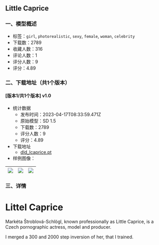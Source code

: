 ## Little Caprice
### 一、模型概述

- 标签：`girl`, `photorealistic`, `sexy`, `female`, `woman`, `celebrity`
- 下载数：2789
- 收藏人数：316
- 评论人数：1
- 评分人数：9
- 评分：4.89

### 二、下载地址（共1个版本）

#### [版本1/共1个版本] v1.0

- 统计数据
  - 发布时间：2023-04-17T08:33:59.471Z
  - 原始模型：SD 1.5
  - 下载数：2789
  - 评分人数：9
  - 评分：4.89
- 下载地址
  - [dld_lcaprice.pt](https://civitai.com/api/download/models/47890)
- 样例图像：

| <img src="https://image.civitai.com/xG1nkqKTMzGDvpLrqFT7WA/60cfc688-fcc7-4fe1-6fe8-6ea563080c00/width=450/515258.jpeg" /> | <img src="https://image.civitai.com/xG1nkqKTMzGDvpLrqFT7WA/018c1a6c-0a98-43b0-5bc6-4838ebb8e300/width=450/515260.jpeg" /> | <img src="https://image.civitai.com/xG1nkqKTMzGDvpLrqFT7WA/53270413-def7-47f4-ba03-b8733cd79500/width=450/515261.jpeg" /> |
| ---- | ---- | ---- |


### 三、详情
<h1>Littel Caprice</h1><p>Markéta Štroblová-Schlögl, known professionally as Little Caprice, is a Czech pornographic actress, model and producer.</p><p>I merged a 300 and 2000 step inversion of her, that I trained. </p>